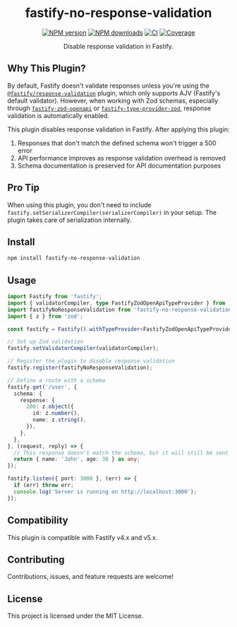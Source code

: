 <div align="center">

# fastify-no-response-validation

[![NPM version](https://img.shields.io/npm/v/fastify-no-response-validation.svg?style=flat)](https://www.npmjs.com/package/fastify-no-response-validation)
[![NPM downloads](https://img.shields.io/npm/dm/fastify-no-response-validation.svg?style=flat)](https://www.npmjs.com/package/fastify-no-response-validation)
[![CI](https://github.com/jsnimda/fastify-no-response-validation/actions/workflows/ci.yml/badge.svg)](https://github.com/jsnimda/fastify-no-response-validation/actions/workflows/ci.yml)
[![Coverage](https://img.shields.io/codecov/c/gh/jsnimda/fastify-no-response-validation)](https://codecov.io/gh/jsnimda/fastify-no-response-validation)

Disable response validation in Fastify.

</div>

## Why This Plugin?

By default, Fastify doesn't validate responses unless you're using the [`@fastify/response-validation`](https://github.com/fastify/fastify-response-validation) plugin, which only supports AJV (Fastify's default validator). However, when working with Zod schemas, especially through [`fastify-zod-openapi`](https://github.com/samchungy/fastify-zod-openapi) or [`fastify-type-provider-zod`](https://github.com/turkerdev/fastify-type-provider-zod), response validation is automatically enabled.

This plugin disables response validation in Fastify. After applying this plugin:

1. Responses that don't match the defined schema won't trigger a 500 error
2. API performance improves as response validation overhead is removed
3. Schema documentation is preserved for API documentation purposes

## Pro Tip

When using this plugin, you don't need to include `fastify.setSerializerCompiler(serializerCompiler)` in your setup. The plugin takes care of serialization internally.

## Install

```bash
npm install fastify-no-response-validation
```

## Usage

```typescript
import Fastify from 'fastify';
import { validatorCompiler, type FastifyZodOpenApiTypeProvider } from 'fastify-zod-openapi';
import fastifyNoResponseValidation from 'fastify-no-response-validation';
import { z } from 'zod';

const fastify = Fastify().withTypeProvider<FastifyZodOpenApiTypeProvider>();

// Set up Zod validation
fastify.setValidatorCompiler(validatorCompiler);

// Register the plugin to disable response validation
fastify.register(fastifyNoResponseValidation);

// Define a route with a schema
fastify.get('/user', {
  schema: {
    response: {
      200: z.object({
        id: z.number(),
        name: z.string(),
      }),
    },
  },
}, (request, reply) => {
  // This response doesn't match the schema, but it will still be sent
  return { name: 'John', age: 30 } as any;
});

fastify.listen({ port: 3000 }, (err) => {
  if (err) throw err;
  console.log('Server is running on http://localhost:3000');
});
```

## Compatibility

This plugin is compatible with Fastify v4.x and v5.x.

## Contributing

Contributions, issues, and feature requests are welcome!

## License

This project is licensed under the MIT License.
